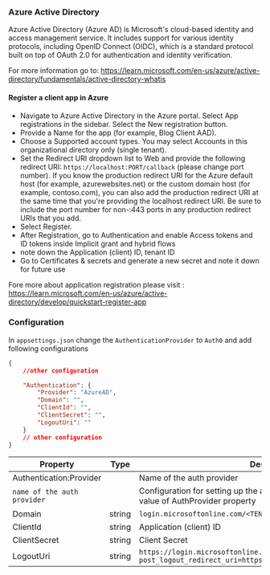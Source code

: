 ### Azure Active Directory

Azure Active Directory (Azure AD) is Microsoft's cloud-based identity and access management service. It includes support for various identity protocols, including OpenID Connect (OIDC), which is a standard protocol built on top of OAuth 2.0 for authentication and identity verification.

For more information go to: https://learn.microsoft.com/en-us/azure/active-directory/fundamentals/active-directory-whatis

#### Register a client app in Azure

-   Navigate to Azure Active Directory in the Azure portal. Select App registrations in the sidebar. Select the New registration button.
-   Provide a Name for the app (for example, Blog Client AAD).
-   Choose a Supported account types. You may select Accounts in this organizational directory only (single tenant).
-   Set the Redirect URI dropdown list to Web and provide the following redirect URI: `https://localhost:PORT/callback` (please change port number). If you know the production redirect URI for the Azure default host (for example, azurewebsites.net) or the custom domain host (for example, contoso.com), you can also add the production redirect URI at the same time that you're providing the localhost redirect URI. Be sure to include the port number for non-:443 ports in any production redirect URIs that you add.
-   Select Register.
-   After Registration, go to Authentication and enable Access tokens and ID tokens inside Implicit grant and hybrid flows
-   note down the Application (client) ID, tenant ID
-   Go to Certificates & secrets and generate a new secret and note it down for future use

Fore more about application registration please visit : https://learn.microsoft.com/en-us/azure/active-directory/develop/quickstart-register-app

### Configuration

In `appsettings.json` change the `AuthenticationProvider` to `Auth0`
and add following configurations

```json
{
	//other configuration

	"Authentication": {
		"Provider": "AzureAD",
		"Domain": "",
		"ClientId": "",
		"ClientSecret": "",
		"LogoutUri": ""
	}
	// other configuration
}
```

| Property                    | Type   | Description                                                                                                         |
| --------------------------- | ------ | ------------------------------------------------------------------------------------------------------------------- |
| Authentication:Provider     |        | Name of the auth provider                                                                                           |
| `name of the auth provider` |        | Configuration for setting up the auth provider, it should be same as the value of AuthProvider property             |
| Domain                      | string | `login.microsoftonline.com/<TENANT_ID>/v2.0`                                                                        |
| ClientId                    | string | Application (client) ID                                                                                             |
| ClientSecret                | string | Client Secret                                                                                                       |
| LogoutUri                   | string | `https://login.microsoftonline.com/<TENANT_ID>/oauth2/v2.0/logout?post_logout_redirect_uri=https://localhost:44389` |
